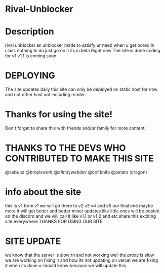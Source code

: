 # Rival-Unblocker

# Description 
rival unblocker an unblocker made to satisfy ur need when u get bored in class nothing to do
just go on it its in beta Right now The site is done coding for v1 v1.1 is coming soon

# DEPLOYING
The site updates daily this site can only be deployed on static host for now
and not other host not including render.

# Thanks for using the site! 

Don't forget to share this with friends and/or family for more content. 

# THANKS TO THE DEVS WHO CONTRIBUTED TO MAKE THIS SITE

@sebunz
@broplswork
@xfinitywebdev
@oof.knife
@patato (dragon)
# info about the site

this is v1 from v1 we will go there to v2 v3 v4 and v5 our final one maybe more it will get better and better
miner updates like little ones will be posted on the discord and we will call it like v1.1 or v1.2 and etc
share this exciting site everywhere
THANKS FOR USING OUR SITE

# SITE UPDATE
we know that the server is slow rn and not working well the proxy is slow we are working on fixing it and how its not updating on vercel we are fixing it
when its done u should know because we will update this
